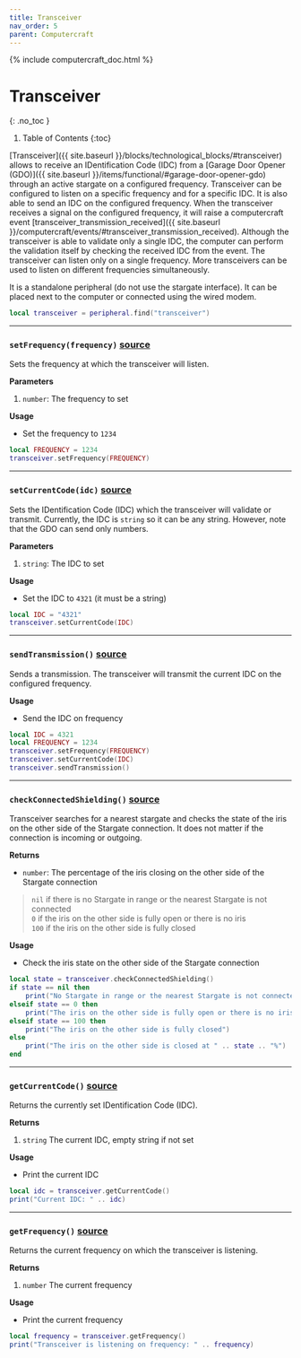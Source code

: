 ```yaml
---
title: Transceiver
nav_order: 5
parent: Computercraft
---
```


{% include computercraft_doc.html %}

# Transceiver
{: .no_toc }

1. Table of Contents
{:toc}

[//]: # (TODO: improve this description)
[Transceiver]({{ site.baseurl }}/blocks/technological_blocks/#transceiver) allows to receive an IDentification Code (IDC) from a [Garage Door Opener (GDO)]({{ site.baseurl }}/items/functional/#garage-door-opener-gdo) through an active stargate on a configured frequency.
Transceiver can be configured to listen on a specific frequency and for a specific IDC.
It is also able to send an IDC on the configured frequency.
When the transceiver receives a signal on the configured frequency, it will raise a computercraft event [transceiver_transmission_received]({{ site.baseurl }}/computercraft/events/#transceiver_transmission_received).
Although the transceiver is able to validate only a single IDC, the computer can perform the validation itself by checking the received IDC from the event.
The transceiver can listen only on a single frequency.
More transceivers can be used to listen on different frequencies simultaneously.

It is a standalone peripheral (do not use the stargate interface). 
It can be placed next to the computer or connected using the wired modem.
```lua
local transceiver = peripheral.find("transceiver")
```

___

<h3 class="h-function">
    <code>setFrequency(frequency)</code>
    <a class="source" target="_blank" href="https://github.com/Povstalec/StargateJourney/blob/e2419d72c2000262cd05757a30e5feda1248ff27/src/main/java/net/povstalec/sgjourney/common/compatibility/cctweaked/methods/TransceiverMethods.java#L12">source</a>
</h3>

Sets the frequency at which the transceiver will listen.

**Parameters**
1. `number`: The frequency to set

**Usage**
- Set the frequency to `1234`
```lua
local FREQUENCY = 1234
transceiver.setFrequency(FREQUENCY)
```

___

<h3 class="h-function">
    <code>setCurrentCode(idc)</code>
    <a class="source" target="_blank" href="https://github.com/Povstalec/StargateJourney/blob/e2419d72c2000262cd05757a30e5feda1248ff27/src/main/java/net/povstalec/sgjourney/common/compatibility/cctweaked/methods/TransceiverMethods.java#L31">source</a>
</h3>

Sets the IDentification Code (IDC) which the transceiver will validate or transmit.
Currently, the IDC is `string` so it can be any string.
However, note that the GDO can send only numbers.

**Parameters**
1. `string`: The IDC to set

**Usage**
- Set the IDC to `4321` (it must be a string)
```lua
local IDC = "4321"
transceiver.setCurrentCode(IDC)
```

___

<h3 class="h-function">
    <code>sendTransmission()</code>
    <a class="source" target="_blank" href="https://github.com/Povstalec/StargateJourney/blob/e2419d72c2000262cd05757a30e5feda1248ff27/src/main/java/net/povstalec/sgjourney/common/compatibility/cctweaked/methods/TransceiverMethods.java#L50">source</a>
</h3>

Sends a transmission.
The transceiver will transmit the current IDC on the configured frequency.

**Usage**
- Send the IDC on frequency
```lua
local IDC = 4321
local FREQUENCY = 1234
transceiver.setFrequency(FREQUENCY)
transceiver.setCurrentCode(IDC)
transceiver.sendTransmission()
```

___

<h3 class="h-function">
    <code>checkConnectedShielding()</code>
    <a class="source" target="_blank" href="https://github.com/Povstalec/StargateJourney/blob/e2419d72c2000262cd05757a30e5feda1248ff27/src/main/java/net/povstalec/sgjourney/common/compatibility/cctweaked/methods/TransceiverMethods.java#L73">source</a>
</h3>

Transceiver searches for a nearest stargate and checks the state of the iris on the other side of the Stargate connection.
It does not matter if the connection is incoming or outgoing.

**Returns**
- `number`: The percentage of the iris closing on the other side of the Stargate connection
> `nil` if there is no Stargate in range or the nearest Stargate is not connected  
> `0` if the iris on the other side is fully open or there is no iris  
> `100` if the iris on the other side is fully closed  

**Usage**
- Check the iris state on the other side of the Stargate connection
```lua
local state = transceiver.checkConnectedShielding()
if state == nil then
    print("No Stargate in range or the nearest Stargate is not connected")
elseif state == 0 then
    print("The iris on the other side is fully open or there is no iris")
elseif state == 100 then
    print("The iris on the other side is fully closed")
else
    print("The iris on the other side is closed at " .. state .. "%")
end
```

___

<h3 class="h-function">
    <code>getCurrentCode()</code>
    <a class="source" target="_blank" href="https://github.com/Povstalec/StargateJourney/blob/e2419d72c2000262cd05757a30e5feda1248ff27/src/main/java/net/povstalec/sgjourney/common/compatibility/cctweaked/peripherals/TransceiverPeripheral.java#L115">source</a>
</h3>

Returns the currently set IDentification Code (IDC).

**Returns**
1. `string` The current IDC, empty string if not set

**Usage**
- Print the current IDC
```lua
local idc = transceiver.getCurrentCode()
print("Current IDC: " .. idc)
```

___

<h3 class="h-function">
    <code>getFrequency()</code>
    <a class="source" target="_blank" href="https://github.com/Povstalec/StargateJourney/blob/e2419d72c2000262cd05757a30e5feda1248ff27/src/main/java/net/povstalec/sgjourney/common/compatibility/cctweaked/peripherals/TransceiverPeripheral.java#L109">source</a>
</h3>

Returns the current frequency on which the transceiver is listening.

**Returns**
1. `number` The current frequency

**Usage**
- Print the current frequency
```lua
local frequency = transceiver.getFrequency()
print("Transceiver is listening on frequency: " .. frequency)
```
